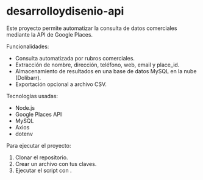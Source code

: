 # desarrolloydisenio-api

Este proyecto permite automatizar la consulta de datos comerciales mediante la API de Google Places.

Funcionalidades:
- Consulta automatizada por rubros comerciales.
- Extracción de nombre, dirección, teléfono, web, email y place_id.
- Almacenamiento de resultados en una base de datos MySQL en la nube (Dolibarr).
- Exportación opcional a archivo CSV.

Tecnologías usadas:
- Node.js
- Google Places API
- MySQL
- Axios
- dotenv

Para ejecutar el proyecto:
1. Clonar el repositorio.
2. Crear un archivo  con tus claves.
3. Ejecutar el script con .


